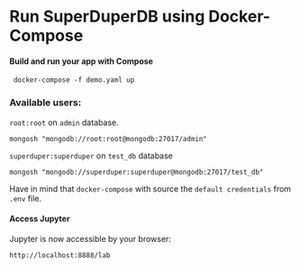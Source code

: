 # Run SuperDuperDB using Docker-Compose

#### Build and run your app with Compose
```shell
 docker-compose -f demo.yaml up 
```

### Available users:

`root:root` on `admin` database.
```shell
mongosh "mongodb://root:root@mongodb:27017/admin"
```

`superduper:superduper` on `test_db` database

```shell
mongosh "mongodb://superduper:superduper@mongodb:27017/test_db"
```

Have in mind that `docker-compose` with source the `default credentials` from `.env` file.

#### Access Jupyter
Jupyter is now accessible by your browser:

```shell
http://localhost:8888/lab
```
